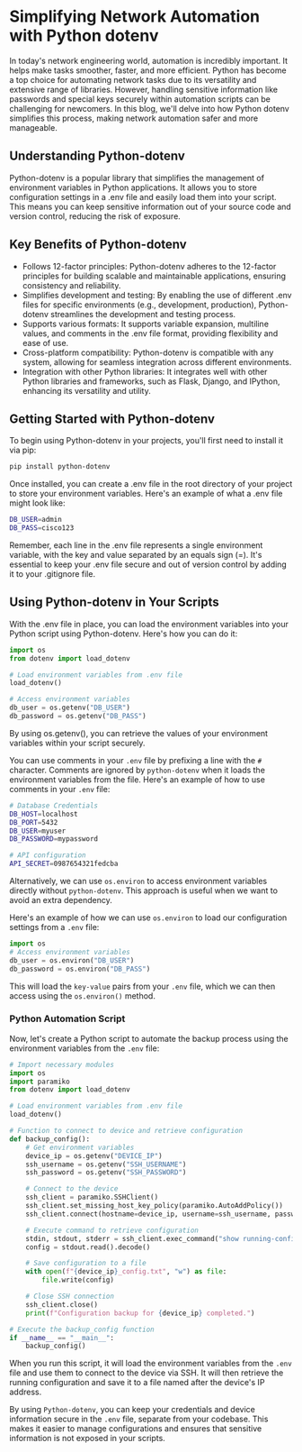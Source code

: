 # Simplifying Network Automation with Python dotenv

In today's network engineering world, automation is incredibly important. It helps make tasks smoother, faster, and more efficient. Python has become a top choice for automating network tasks due to its versatility and extensive range of libraries. However, handling sensitive information like passwords and special keys securely within automation scripts can be challenging for newcomers. In this blog, we'll delve into how Python dotenv simplifies this process, making network automation safer and more manageable.

## Understanding Python-dotenv

Python-dotenv is a popular library that simplifies the management of environment variables in Python applications. It allows you to store configuration settings in a .env file and easily load them into your script. This means you can keep sensitive information out of your source code and version control, reducing the risk of exposure.

## Key Benefits of Python-dotenv

- Follows 12-factor principles: Python-dotenv adheres to the 12-factor principles for building scalable and maintainable applications, ensuring consistency and reliability.
- Simplifies development and testing: By enabling the use of different .env files for specific environments (e.g., development, production), Python-dotenv streamlines the development and testing process.
- Supports various formats: It supports variable expansion, multiline values, and comments in the .env file format, providing flexibility and ease of use.
- Cross-platform compatibility: Python-dotenv is compatible with any system, allowing for seamless integration across different environments.
- Integration with other Python libraries: It integrates well with other Python libraries and frameworks, such as Flask, Django, and IPython, enhancing its versatility and utility.

## Getting Started with Python-dotenv

To begin using Python-dotenv in your projects, you'll first need to install it via pip:

```bash
pip install python-dotenv
```

Once installed, you can create a .env file in the root directory of your project to store your environment variables. Here's an example of what a .env file might look like:

```bash
DB_USER=admin
DB_PASS=cisco123
```

Remember, each line in the .env file represents a single environment variable, with the key and value separated by an equals sign (=). It's essential to keep your .env file secure and out of version control by adding it to your .gitignore file.

## Using Python-dotenv in Your Scripts

With the .env file in place, you can load the environment variables into your Python script using Python-dotenv. Here's how you can do it:

```python
import os
from dotenv import load_dotenv

# Load environment variables from .env file
load_dotenv()

# Access environment variables
db_user = os.getenv("DB_USER")
db_password = os.getenv("DB_PASS")
```

By using os.getenv(), you can retrieve the values of your environment variables within your script securely.

You can use comments in your `.env` file by prefixing a line with the `#` character. Comments are ignored by `python-dotenv` when it loads the environment variables from the file. Here's an example of how to use comments in your `.env` file:

```bash
# Database Credentials
DB_HOST=localhost
DB_PORT=5432
DB_USER=myuser
DB_PASSWORD=mypassword

# API configuration
API_SECRET=0987654321fedcba
```

Alternatively, we can use `os.environ` to access environment variables directly without `python-dotenv`. This approach is useful when we want to avoid an extra dependency.

Here's an example of how we can use `os.environ` to load our configuration settings from a `.env` file:

```python
import os
# Access environment variables
db_user = os.environ("DB_USER")
db_password = os.environ("DB_PASS")
```

This will load the `key-value` pairs from your `.env` file, which we can then access using the `os.environ()` method.

### Python Automation Script

Now, let's create a Python script to automate the backup process using the environment variables from the `.env` file:

```python
# Import necessary modules
import os
import paramiko
from dotenv import load_dotenv

# Load environment variables from .env file
load_dotenv()

# Function to connect to device and retrieve configuration
def backup_config():
    # Get environment variables
    device_ip = os.getenv("DEVICE_IP")
    ssh_username = os.getenv("SSH_USERNAME")
    ssh_password = os.getenv("SSH_PASSWORD")

    # Connect to the device
    ssh_client = paramiko.SSHClient()
    ssh_client.set_missing_host_key_policy(paramiko.AutoAddPolicy())
    ssh_client.connect(hostname=device_ip, username=ssh_username, password=ssh_password)

    # Execute command to retrieve configuration
    stdin, stdout, stderr = ssh_client.exec_command("show running-config")
    config = stdout.read().decode()

    # Save configuration to a file
    with open(f"{device_ip}_config.txt", "w") as file:
        file.write(config)

    # Close SSH connection
    ssh_client.close()
    print(f"Configuration backup for {device_ip} completed.")

# Execute the backup_config function
if __name__ == "__main__":
    backup_config()
```

When you run this script, it will load the environment variables from the `.env` file and use them to connect to the device via SSH. It will then retrieve the running configuration and save it to a file named after the device's IP address.

By using `Python-dotenv`, you can keep your credentials and device information secure in the `.env` file, separate from your codebase. This makes it easier to manage configurations and ensures that sensitive information is not exposed in your scripts.
